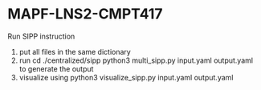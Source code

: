 # MAPF-LNS2-CMPT417

Run SIPP instruction
1. put all files in the same dictionary
2. run cd ./centralized/sipp
python3 multi_sipp.py input.yaml output.yaml to generate the output
3. visualize using python3 visualize_sipp.py input.yaml output.yaml 
